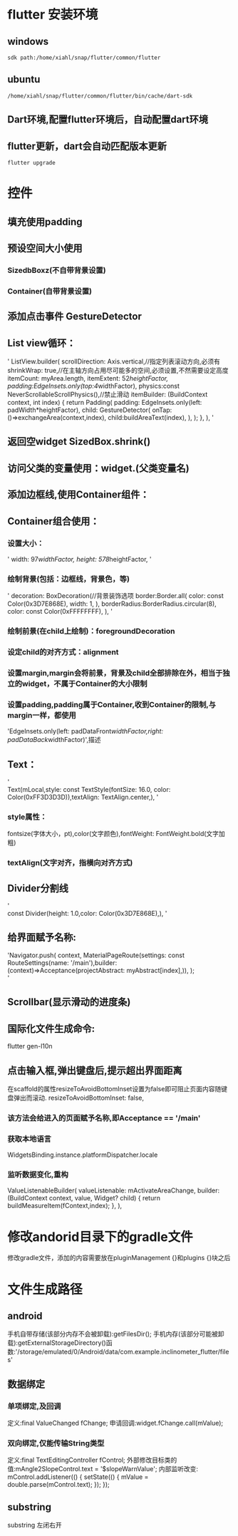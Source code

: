 # flutter 安装环境
## windows
	sdk path:/home/xiahl/snap/flutter/common/flutter
## ubuntu
	/home/xiahl/snap/flutter/common/flutter/bin/cache/dart-sdk
## Dart环境,配置flutter环境后，自动配置dart环境
## flutter更新，dart会自动匹配版本更新
	flutter upgrade   
# 控件
## 填充使用padding
## 预设空间大小使用
### SizedbBoxz(不自带背景设置)
### Container(自带背景设置)
## 添加点击事件 GestureDetector
## List view循环：
'
        ListView.builder(
          scrollDirection: Axis.vertical,//指定列表滚动方向,必须有
          shrinkWrap: true,//在主轴方向占用尽可能多的空间,必须设置,不然需要设定高度
          itemCount: myArea.length,
          itemExtent: 52*heightFactor,
          padding:EdgeInsets.only(top:4*widthFactor),
          physics:const NeverScrollableScrollPhysics(),//禁止滑动
          itemBuilder: (BuildContext context, int index) {
            return Padding(
              padding: EdgeInsets.only(left: padWidth*heightFactor),
              child: GestureDetector(
                onTap:()=>exchangeArea(context,index),
                child:buildAreaText(index),
              ),
            );
          },
        ),
      '  
## 返回空widget SizedBox.shrink()
## 访问父类的变量使用：widget.(父类变量名)
## 添加边框线,使用Container组件：  

## Container组合使用：
### 设置大小：
'
	width: 97*widthFactor,
        height: 578*heightFactor,
'
### 绘制背景(包括：边框线，背景色，等)
'
decoration: BoxDecoration(//背景装饰选项
	border:Border.all(
	  color: const Color(0x3D7E868E),
	  width: 1,
	),
	borderRadius:BorderRadius.circular(8),
	color: const Color(0xFFFFFFFF),
	),
'
### 绘制前景(在child上绘制)：foregroundDecoration
### 设定child的对齐方式：alignment
### 设置margin,margin会将前景，背景及child全部排除在外，相当于独立的widget，不属于Container的大小限制
### 设置padding,padding属于Container,收到Container的限制,与margin一样，都使用
'EdgeInsets.only(left: padDataFront*widthFactor,right: padDataBack*widthFactor)',描述
## Text：
'  
Text(mLocal,style: const TextStyle(fontSize: 16.0, color: Color(0xFF3D3D3D)),textAlign: TextAlign.center,),
'
### style属性：
fontsize(字体大小，pt),color(文字颜色),fontWeight: FontWeight.bold(文字加粗)
### textAlign(文字对齐，指横向对齐方式)
## Divider分割线
'  
const Divider(height: 1.0,color: Color(0x3D7E868E),),
'
## 给界面赋予名称:
'Navigator.push(
        context, MaterialPageRoute(settings: const RouteSettings(name: '/main'),builder: (context)=>Acceptance(projectAbstract: myAbstract[index],)),
    );  
'   
## Scrollbar(显示滑动的进度条)  
## 国际化文件生成命令:
flutter gen-l10n  
## 点击输入框,弹出键盘后,提示超出界面距离
在scaffold的属性resizeToAvoidBottomInset设置为false即可阻止页面内容随键盘弹出而滚动.
resizeToAvoidBottomInset: false,

### 该方法会给进入的页面赋予名称,即Acceptance == '/main'
### 获取本地语言
 WidgetsBinding.instance.platformDispatcher.locale
### 监听数据变化,重构
ValueListenableBuilder(
              valueListenable: mActivateAreaChange,
              builder: (BuildContext context, value, Widget? child) {
                return buildMeasureItem(fContext,index);
              },
            ),
# 修改andorid目录下的gradle文件
修改gradle文件，添加的内容需要放在pluginManagement {}和plugins {}块之后
# 文件生成路径
## android
手机自带存储(该部分内存不会被卸载):getFilesDir();
手机内存(该部分可能被卸载):getExternalStorageDirectory()函数:'/storage/emulated/0/Android/data/com.example.inclinometer_flutter/files'
## 数据绑定
### 单项绑定,及回调
定义:final ValueChanged<double> fChange;
申请回调:widget.fChange.call(mValue);
### 双向绑定,仅能传输String类型
定义:final TextEditingController fControl;
外部修改目标类的值:mAngle2SlopeControl.text = '$slopeWarnValue';
内部监听改变:
mControl.addListener(() {
      setState(() {
        mValue = double.parse(mControl.text);
      });
    });
## substring
substring 左闭右开



